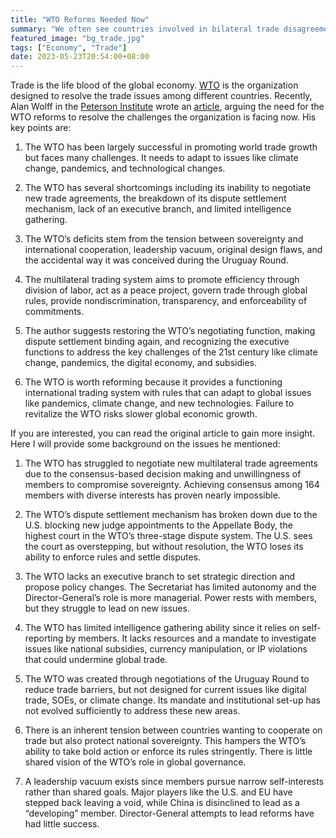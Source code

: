 ```yaml
---
title: "WTO Reforms Needed Now"
summary: "We often see countries involved in bilateral trade disagreement. Not being able to resolve the disagreement via the WTO mechanisms, they typically end up in trade sanction against each other. What goes wrong with the WTO, which is designed to resolve the trade issues among countries?"
featured_image: "bg_trade.jpg"
tags: ["Economy", "Trade"]
date: 2023-05-23T20:54:00+08:00
---
```

Trade is the life blood of the global economy. [WTO](https://www.wto.org/) is the organization designed to resolve the trade issues among different countries. Recently, Alan Wolff in the [Peterson Institute](https://www.piie.com/) wrote an [article](https://www.piie.com/publications/policy-briefs/can-world-trade-organization-be-saved-should-it), arguing the need for the WTO reforms to resolve the challenges the organization is facing now. His key points are:

1. The WTO has been largely successful in promoting world trade growth but faces many challenges. It needs to adapt to issues like climate change, pandemics, and technological changes.

2. The WTO has several shortcomings including its inability to negotiate new trade agreements, the breakdown of its dispute settlement mechanism, lack of an executive branch, and limited intelligence gathering.

3. The WTO’s deficits stem from the tension between sovereignty and international cooperation, leadership vacuum, original design flaws, and the accidental way it was conceived during the Uruguay Round.

4. The multilateral trading system aims to promote efficiency through division of labor, act as a peace project, govern trade through global rules, provide nondiscrimination, transparency, and enforceability of commitments.

5. The author suggests restoring the WTO’s negotiating function, making dispute settlement binding again, and recognizing the executive functions to address the key challenges of the 21st century like climate change, pandemics, the digital economy, and subsidies.

6. The WTO is worth reforming because it provides a functioning international trading system with rules that can adapt to global issues like pandemics, climate change, and new technologies. Failure to revitalize the WTO risks slower global economic growth.

If you are interested, you can read the original article to gain more insight. Here I will provide some background on the issues he mentioned:

1. The WTO has struggled to negotiate new multilateral trade agreements due to the consensus-based decision making and unwillingness of members to compromise sovereignty. Achieving consensus among 164 members with diverse interests has proven nearly impossible.

2. The WTO’s dispute settlement mechanism has broken down due to the U.S. blocking new judge appointments to the Appellate Body, the highest court in the WTO’s three-stage dispute system. The U.S. sees the court as overstepping, but without resolution, the WTO loses its ability to enforce rules and settle disputes.

3. The WTO lacks an executive branch to set strategic direction and propose policy changes. The Secretariat has limited autonomy and the Director-General’s role is more managerial. Power rests with members, but they struggle to lead on new issues.

4. The WTO has limited intelligence gathering ability since it relies on self-reporting by members. It lacks resources and a mandate to investigate issues like national subsidies, currency manipulation, or IP violations that could undermine global trade.

5. The WTO was created through negotiations of the Uruguay Round to reduce trade barriers, but not designed for current issues like digital trade, SOEs, or climate change. Its mandate and institutional set-up has not evolved sufficiently to address these new areas.

6. There is an inherent tension between countries wanting to cooperate on trade but also protect national sovereignty. This hampers the WTO’s ability to take bold action or enforce its rules stringently. There is little shared vision of the WTO’s role in global governance.

7. A leadership vacuum exists since members pursue narrow self-interests rather than shared goals. Major players like the U.S. and EU have stepped back leaving a void, while China is disinclined to lead as a “developing” member. Director-General attempts to lead reforms have had little success.
